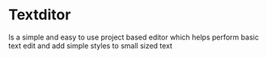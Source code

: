 # Textditor
Is a simple and easy to use project based editor which helps perform basic text edit and add simple styles to small sized text
